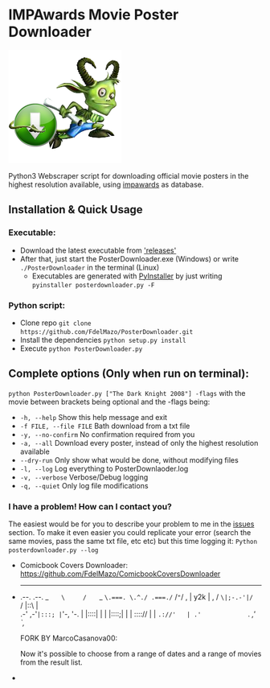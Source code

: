 # IMPAwards Movie Poster Downloader

![Logo](Assets/Logo.png)

Python3 Webscraper script for downloading official movie posters in the highest resolution available, using [impawards](https://impawards.com) as database.

## Installation & Quick Usage

### Executable:
* Download the latest executable from ['releases'](https://github.com/FdelMazo/PosterDownloader/releases/latest)
* After that, just start the PosterDownloader.exe (Windows) or write `./PosterDownloader` in the terminal (Linux)
    * Executables are generated with [PyInstaller](http://www.pyinstaller.org/) by just writing `pyinstaller posterdownloader.py -F`

### Python script:
* Clone repo `git clone https://github.com/FdelMazo/PosterDownloader.git`
* Install the dependencies `python setup.py install`
* Execute `python PosterDownloader.py`
        
## Complete options (Only when run on terminal):

`python PosterDownloader.py ["The Dark Knight 2008"] -flags` with the movie between brackets being optional and the -flags being:

* `-h, --help`            Show this help message and exit
* `-f FILE, --file FILE`  Bath download from a txt file
* `-y, --no-confirm`      No confirmation required from you
* `-a, --all`      Download every poster, instead of only the highest resolution available
* `--dry-run`             Only show what would be done, without modifying files
* `-l, --log`             Log everything to PosterDownlaoder.log
* `-v, --verbose`         Verbose/Debug logging
* `-q, --quiet`           Only log file modifications

### I have a problem! How can I contact you?

The easiest would be for you to describe your problem to me in the [issues](https://github.com/FdelMazo/posterdownloader/issues) section. To make it even easier you could replicate your error (search the same movies, pass the same txt file, etc etc) but this time logging it:
`Python posterdownloader.py --log`
* Comicbook Covers Downloader: https://github.com/FdelMazo/ComicbookCoversDownloader

* ---
     .--.       .--.
    _  `    \     /    `  _
     `\.===. \.^./ .===./`
            \/`"`\/
         ,  | y2k |  ,
        / `\|;-.-'|/` \
       /    |::\  |    \
    .-' ,-'`|:::; |`'-, '-.
        |   |::::\|   | 
        |   |::::;|   |
        |   \:::://   |
        |    `.://'   |
       .'             `.
    _,'                 `,_

  FORK BY MarcoCasanova00:

  Now it's possible to choose from a range of dates and a range of movies from the result list.
* 
